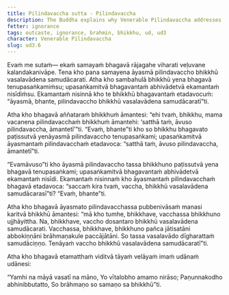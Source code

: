 ```yaml
---
title: Pilindavaccha sutta - Pilindavaccha
description: The Buddha explains why Venerable Pilindavaccha addresses the bhikkhus with the term 'outcaste'.
fetter: ignorance
tags: outcaste, ignorance, brahmin, bhikkhu, ud, ud3
character: Venerable Pilindavaccha
slug: ud3.6
---
```


Evaṁ me sutaṁ— ekaṁ samayaṁ bhagavā rājagahe viharati veḷuvane kalandakanivāpe. Tena kho pana samayena āyasmā pilindavaccho bhikkhū vasalavādena samudācarati. Atha kho sambahulā bhikkhū yena bhagavā tenupasaṅkamiṁsu; upasaṅkamitvā bhagavantaṁ abhivādetvā ekamantaṁ nisīdiṁsu. Ekamantaṁ nisinnā kho te bhikkhū bhagavantaṁ etadavocuṁ: “āyasmā, bhante, pilindavaccho bhikkhū vasalavādena samudācaratī”ti.

Atha kho bhagavā aññataraṁ bhikkhuṁ āmantesi: “ehi tvaṁ, bhikkhu, mama vacanena pilindavacchaṁ bhikkhuṁ āmantehi: ‘satthā taṁ, āvuso pilindavaccha, āmantetī’”ti. “Evaṁ, bhante”ti kho so bhikkhu bhagavato paṭissutvā yenāyasmā pilindavaccho tenupasaṅkami; upasaṅkamitvā āyasmantaṁ pilindavacchaṁ etadavoca: “satthā taṁ, āvuso pilindavaccha, āmantetī”ti.

“Evamāvuso”ti kho āyasmā pilindavaccho tassa bhikkhuno paṭissutvā yena bhagavā tenupasaṅkami; upasaṅkamitvā bhagavantaṁ abhivādetvā ekamantaṁ nisīdi. Ekamantaṁ nisinnaṁ kho āyasmantaṁ pilindavacchaṁ bhagavā etadavoca: “saccaṁ kira tvaṁ, vaccha, bhikkhū vasalavādena samudācarasī”ti? “Evaṁ, bhante”ti.

Atha kho bhagavā āyasmato pilindavacchassa pubbenivāsaṁ manasi karitvā bhikkhū āmantesi: “mā kho tumhe, bhikkhave, vacchassa bhikkhuno ujjhāyittha. Na, bhikkhave, vaccho dosantaro bhikkhū vasalavādena samudācarati. Vacchassa, bhikkhave, bhikkhuno pañca jātisatāni abbokiṇṇāni brāhmaṇakule paccājātāni. So tassa vasalavādo dīgharattaṁ samudāciṇṇo. Tenāyaṁ vaccho bhikkhū vasalavādena samudācaratī”ti.

Atha kho bhagavā etamatthaṁ viditvā tāyaṁ velāyaṁ imaṁ udānaṁ udānesi:

“Yamhi na māyā vasatī na māno,
Yo vītalobho amamo nirāso;
Paṇunnakodho abhinibbutatto,
So brāhmaṇo so samaṇo sa bhikkhū”ti.
